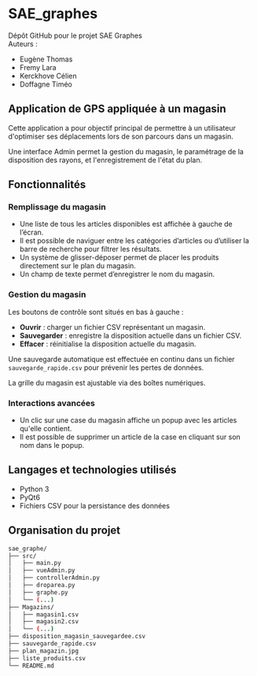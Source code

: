 # SAE_graphes

Dépôt GitHub pour le projet SAE Graphes  
Auteurs :
- Eugène Thomas  
- Fremy Lara  
- Kerckhove Célien  
- Doffagne Timéo

## Application de GPS appliquée à un magasin

Cette application a pour objectif principal de permettre à un utilisateur d'optimiser ses déplacements lors de son parcours dans un magasin.

Une interface Admin permet la gestion du magasin, le paramétrage de la disposition des rayons, et l'enregistrement de l'état du plan.

## Fonctionnalités

### Remplissage du magasin

- Une liste de tous les articles disponibles est affichée à gauche de l’écran.
- Il est possible de naviguer entre les catégories d’articles ou d’utiliser la barre de recherche pour filtrer les résultats.
- Un système de glisser-déposer permet de placer les produits directement sur le plan du magasin.
- Un champ de texte permet d’enregistrer le nom du magasin.

### Gestion du magasin

Les boutons de contrôle sont situés en bas à gauche :
- **Ouvrir** : charger un fichier CSV représentant un magasin.
- **Sauvegarder** : enregistre la disposition actuelle dans un fichier CSV.
- **Effacer** : réinitialise la disposition actuelle du magasin.

Une sauvegarde automatique est effectuée en continu dans un fichier `sauvegarde_rapide.csv` pour prévenir les pertes de données.

La grille du magasin est ajustable via des boîtes numériques.

### Interactions avancées

- Un clic sur une case du magasin affiche un popup avec les articles qu'elle contient.
- Il est possible de supprimer un article de la case en cliquant sur son nom dans le popup.

## Langages et technologies utilisés

- Python 3
- PyQt6
- Fichiers CSV pour la persistance des données

## Organisation du projet

```bash
sae_graphe/
├── src/
│   ├── main.py
│   ├── vueAdmin.py
│   ├── controllerAdmin.py
│   ├── droparea.py
│   ├── graphe.py
│   └── (...)
├── Magazins/
│   ├── magasin1.csv
│   ├── magasin2.csv
│   └── (...)
├── disposition_magasin_sauvegardee.csv
├── sauvegarde_rapide.csv
├── plan_magazin.jpg
├── liste_produits.csv
└── README.md

